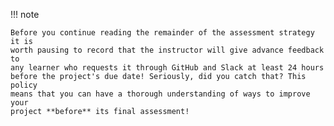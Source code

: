 !!! note

    Before you continue reading the remainder of the assessment strategy it is
    worth pausing to record that the instructor will give advance feedback to
    any learner who requests it through GitHub and Slack at least 24 hours
    before the project's due date! Seriously, did you catch that? This policy
    means that you can have a thorough understanding of ways to improve your
    project **before** its final assessment!
